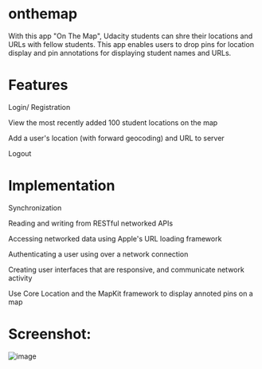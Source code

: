 # onthemap

With this app "On The Map", Udacity students can shre their locations and URLs with fellow students. 
This app enables users to drop pins for location display and pin annotations for displaying student names and URLs.

# Features
Login/ Registration

View the most recently added 100 student locations on the map

Add a user's location (with forward geocoding) and URL to server

Logout

# Implementation

Synchronization

Reading and writing from RESTful networked APIs

Accessing networked data using Apple's URL loading framework

Authenticating a user using over a network connection

Creating user interfaces that are responsive, and communicate network activity

Use Core Location and the MapKit framework to display annoted pins on a map

# Screenshot:
![image](https://cloud.githubusercontent.com/assets/13814618/25828560/acb19a4e-3405-11e7-9cbd-988a13877cb7.png)
